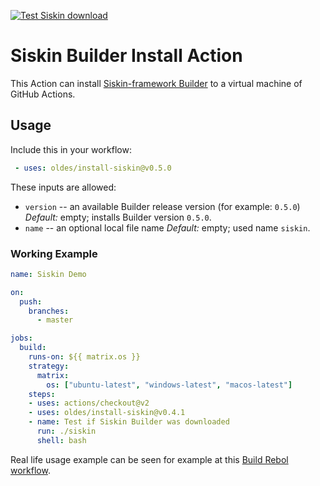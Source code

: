 [![Test Siskin download](https://github.com/Oldes/install-siskin/actions/workflows/test.yml/badge.svg)](https://github.com/Oldes/install-siskin/actions/workflows/test.yml)

# Siskin Builder Install Action

This Action can install
    [Siskin-framework Builder](https://github.com/Siskin-framework/Builder)
to a virtual machine of GitHub Actions. 


## Usage

Include this in your workflow:

```yml
 - uses: oldes/install-siskin@v0.5.0
```

These inputs are allowed:

 - `version` -- an available Builder release version (for example: `0.5.0`)
   _Default:_ empty; installs Builder version `0.5.0`.
 - `name` -- an optional local file name
   _Default:_ empty; used name `siskin`.

### Working Example

```yml
name: Siskin Demo

on:
  push:
    branches:
      - master

jobs:
  build:
    runs-on: ${{ matrix.os }}
    strategy:
      matrix:
        os: ["ubuntu-latest", "windows-latest", "macos-latest"]
    steps:
    - uses: actions/checkout@v2
    - uses: oldes/install-siskin@v0.4.1
    - name: Test if Siskin Builder was downloaded
      run: ./siskin
      shell: bash
```

Real life usage example can be seen for example at this [Build Rebol workflow](https://github.com/Siskin-framework/Rebol/actions/runs/760323990/workflow).

